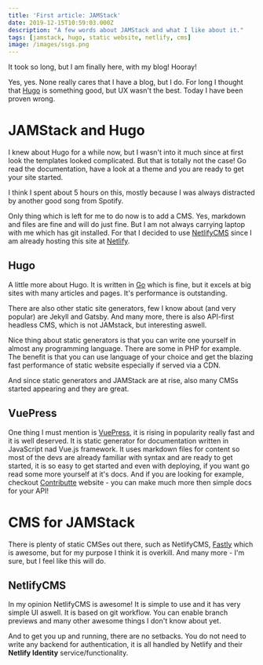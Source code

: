 ```yaml
---
title: 'First article: JAMStack'
date: 2019-12-15T10:59:03.000Z
description: "A few words about JAMStack and what I like about it."
tags: [jamstack, hugo, static website, netlify, cms]
image: /images/ssgs.png
---
```


It took so long, but I am finally here, with my blog! Hooray! 

Yes, yes. None really cares that I have a blog, but I do. For long I thought that [Hugo](https://gohugo.io) is something good, but UX wasn't the best. Today I have been proven wrong.

# JAMStack and Hugo
I knew about Hugo for a while now, but I wasn't into it much since at first look the templates looked complicated. But that is totally not the case! Go read the documentation, have a look at a theme and you are ready to get your site started.

I think I spent about 5 hours on this, mostly because I was always distracted by another good song from Spotify.


Only thing which is left for me to do now is to add a CMS. Yes, markdown and files are fine and will do just fine. But I am not always carrying laptop with me which has git installed. For that I decided to use [NetlifyCMS](https://www.netlifycms.org) since I am already hosting this site at [Netlify](https://netlify.com).

## Hugo
A little more about Hugo. It is written in [Go](https://golang.org) which is fine, but it excels at big sites with many articles and pages. It's performance is outstanding.

There are also other static site generators, few I know about (and very popular) are Jekyll and Gatsby. And many more, there is also API-first headless CMS, which is not JAMstack, but interesting aswell.

Nice thing about static generators is that you can write one yourself in almost any programming language. There are some in PHP for example. The benefit is that you can use language of your choice and get the blazing fast performance of static website especially if served via a CDN.

And since static generators and JAMStack are at rise, also many CMSs started appearing and they are great.

## VuePress
One thing I must mention is [VuePress](https://vuepress.vuejs.org), it is rising in popularity really fast and it is well deserved. It is static generator for documentation written in JavaScript nad Vue.js framework. It uses markdown files for content so most of the devs are already familiar with syntax and are ready to get started, it is so easy to get started and even with deploying, if you want go read some more yourself at it's docs. And if you are looking for example, checkout [Contributte](https://contributte.org) website - you can make much more then simple docs for your API!

# CMS for JAMStack
There is plenty of static CMSes out there, such as NetlifyCMS, [Fastly](https://www.fastly.com) which is awesome, but for my purpose I think it is overkill. And many more - I'm sure, but I feel like this will do.

## NetlifyCMS
In my opinion NetlifyCMS is awesome! It is simple to use and it has very simple UI aswell. It is based on git workflow. You can enable branch previews and many other awesome things I don't know about yet.

And to get you up and running, there are no setbacks. You do not need to write any backend for authentication, it is all handled by Netlify and their **Netlify Identity** service/functionality. 
